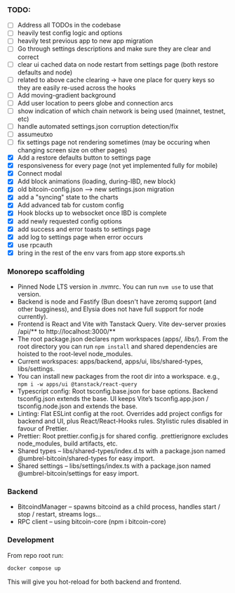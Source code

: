 ### TODO:
- [ ] Address all TODOs in the codebase
- [ ] heavily test config logic and options
- [ ] heavily test previous app to new app migration
- [ ] Go through settings descriptions and make sure they are clear and correct
- [ ] clear ui cached data on node restart from settings page (both restore defaults and node)
- [ ] related to above cache clearing -> have one place for query keys so they are easily re-used across the hooks
- [ ] Add moving-gradient background
- [ ] Add user location to peers globe and connection arcs
- [ ] show indication of which chain network is being used (mainnet, testnet, etc)
- [ ] handle automated settings.json corruption detection/fix
- [ ] assumeutxo
- [ ] fix settings page not rendering sometimes (may be occuring when changing screen size on other pages)
- [x] Add a restore defaults button to settings page
- [x] responsiveness for every page (not yet implemented fully for mobile)
- [x] Connect modal
- [x] Add block animations (loading, during-IBD, new block)
- [x] old bitcoin-config.json --> new settings.json migration
- [x] add a "syncing" state to the charts
- [x] Add advanced tab for custom config
- [x] Hook blocks up to websocket once IBD is complete
- [x] add newly requested config options
- [x] add success and error toasts to settings page
- [x] add log to settings page when error occurs
- [x] use rpcauth
- [x] bring in the rest of the env vars from app store exports.sh

### Monorepo scaffolding

- Pinned Node LTS version in .nvmrc. You can run `nvm use` to use that version.
- Backend is node and Fastify (Bun doesn't have zeromq support (and other bugginess), and Elysia does not have full support for node currently).
- Frontend is React and Vite with Tanstack Query. Vite dev-server proxies /api/** to http://localhost:3000/**
- The root package.json declares npm workspaces (apps/*, libs/*). From the root directory you can run `npm install` and shared dependencies are hoisted to the root-level node_modules.
- Current workspaces: apps/backend, apps/ui, libs/shared-types, libs/settings.
- You can install new packages from the root dir into a workspace. e.g., `npm i -w apps/ui @tanstack/react-query`
- Typescript config: Root tsconfig.base.json for base options. Backend tsconfig.json extends the base. UI keeps Vite’s tsconfig.app.json / tsconfig.node.json and extends the base.
- Linting: Flat ESLint config at the root. Overrides add project configs for backend and UI, plus React/React-Hooks rules. Stylistic rules disabled in favour of Prettier.
- Prettier: Root prettier.config.js for shared config. .prettierignore excludes node_modules, build artifacts, etc.
- Shared types – libs/shared-types/index.d.ts with a package.json named @umbrel-bitcoin/shared-types for easy import.
- Shared settings – libs/settings/index.ts with a package.json named @umbrel-bitcoin/settings for easy import.

### Backend

- BitcoindManager – spawns bitcoind as a child process, handles start / stop / restart, streams logs...
- RPC client – using bitcoin-core (npm i bitcoin-core)

### Development

From repo root run:

```sh
docker compose up
```

This will give you hot-reload for both backend and frontend.